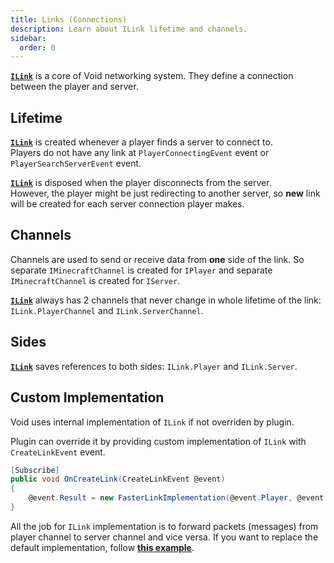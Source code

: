 ```yaml
---
title: Links (Connections)
description: Learn about ILink lifetime and channels.
sidebar:
  order: 0
---
```


[**`ILink`**](https://github.com/caunt/Void/blob/main/src/Api/Links/ILink.cs) is a core of Void networking system.
They define a connection between the player and server.

## Lifetime
[**`ILink`**](https://github.com/caunt/Void/blob/main/src/Api/Links/ILink.cs) is created whenever a player finds a server to connect to.  
Players do not have any link at `PlayerConnectingEvent` event or `PlayerSearchServerEvent` event.

[**`ILink`**](https://github.com/caunt/Void/blob/main/src/Api/Links/ILink.cs) is disposed when the player disconnects from the server.  
However, the player might be just redirecting to another server, so **new** link will be created for each server connection player makes.

## Channels
Channels are used to send or receive data from **one** side of the link.
So separate `IMinecraftChannel` is created for `IPlayer` and separate `IMinecraftChannel` is created for `IServer`.

[**`ILink`**](https://github.com/caunt/Void/blob/main/src/Api/Links/ILink.cs) always has 2 channels that never change in whole lifetime of the link: `ILink.PlayerChannel` and `ILink.ServerChannel`.

## Sides
[**`ILink`**](https://github.com/caunt/Void/blob/main/src/Api/Links/ILink.cs) saves references to both sides: `ILink.Player` and `ILink.Server`.

## Custom Implementation
Void uses internal implementation of `ILink` if not overriden by plugin.

Plugin can override it by providing custom implementation of `ILink` with `CreateLinkEvent` event.
```csharp
[Subscribe]
public void OnCreateLink(CreateLinkEvent @event)
{
	@event.Result = new FasterLinkImplementation(@event.Player, @event.Server);
}
```

All the job for `ILink` implementation is to forward packets (messages) from player channel to server channel and vice versa.
If you want to replace the default implementation, follow [**this example**](https://github.com/caunt/Void/blob/main/src/Platform/Links/Link.cs).